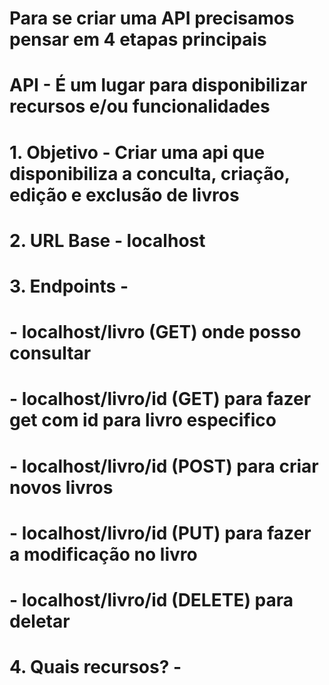 # Para se criar uma API precisamos pensar em 4 etapas principais

# API - É um lugar para disponibilizar recursos e/ou funcionalidades

# 1. Objetivo - Criar uma api que disponibiliza a conculta, criação, edição e exclusão de livros
# 2. URL Base - localhost
# 3. Endpoints - 
#      - localhost/livro (GET) onde posso consultar
#      - localhost/livro/id (GET) para fazer get com id para livro especifico
#      - localhost/livro/id (POST) para criar novos livros
#      - localhost/livro/id (PUT) para fazer a modificação no livro
#      - localhost/livro/id (DELETE) para deletar
# 4. Quais recursos? - 















